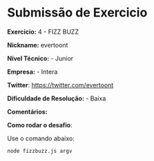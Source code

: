 # Submissão de Exercicio

**Exercicio:** 4 - FIZZ BUZZ

**Nickname:** evertoont

**Nível Técnico:** - Junior

**Empresa:** - Intera

**Twitter**: https://twitter.com/evertoont

**Dificuldade de Resolução:** - Baixa

**Comentários:**

**Como rodar o desafio**:

Use o comando abaixo:

```bash
node fizzbuzz.js argv
```
